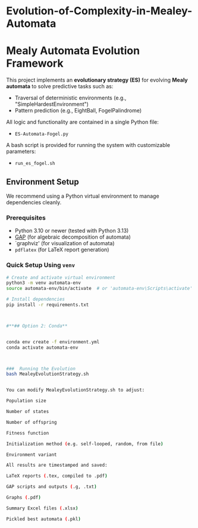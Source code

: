 # Evolution-of-Complexity-in-Mealey-Automata

# Mealy Automata Evolution Framework

This project implements an **evolutionary strategy (ES)** for evolving **Mealy automata** to solve predictive tasks such as:
- Traversal of deterministic environments (e.g., "SimpleHardestEnvironment")
- Pattern prediction (e.g., EightBall, FogelPalindrome)

All logic and functionality are contained in a single Python file:
- `ES-Automata-Fogel.py`

A bash script is provided for running the system with customizable parameters:
- `run_es_fogel.sh`

##  Environment Setup

We recommend using a Python virtual environment to manage dependencies cleanly.

### Prerequisites
- Python 3.10 or newer (tested with Python 3.13)
- [GAP](https://www.gap-system.org/) (for algebraic decomposition of automata)
- `graphviz' (for visualization of automata) 
- `pdflatex` (for LaTeX report generation)

### Quick Setup Using `venv`

```bash
# Create and activate virtual environment
python3 -m venv automata-env
source automata-env/bin/activate  # or 'automata-env\Scripts\activate' on Windows

# Install dependencies
pip install -r requirements.txt



#**## Option 2: Conda**


conda env create -f environment.yml
conda activate automata-env



###  Running the Evolution
bash MealeyEvolutionStrategy.sh


You can modify MealeyEvolutionStrategy.sh to adjust:

Population size

Number of states

Number of offspring

Fitness function

Initialization method (e.g. self-looped, random, from file)

Environment variant

All results are timestamped and saved:

LaTeX reports (.tex, compiled to .pdf)

GAP scripts and outputs (.g, .txt)

Graphs (.pdf)

Summary Excel files (.xlsx)

Pickled best automata (.pkl)
